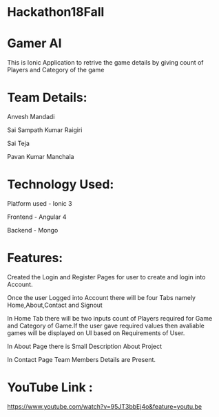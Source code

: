 # Hackathon18Fall

# Gamer AI
This is Ionic Application to retrive the game details by giving count of Players and Category of the game

# Team Details:

Anvesh Mandadi

Sai Sampath Kumar Raigiri

Sai Teja

Pavan Kumar Manchala

# Technology Used:

Platform used - Ionic 3

Frontend - Angular 4

Backend - Mongo

# Features:
Created the Login and Register Pages for user to create and login into Account.

Once the user Logged into Account there will be four Tabs namely Home,About,Contact and Signout

In Home Tab there will be two inputs count of Players required for Game and Category of Game.If the user gave required values then avaliable games will be displayed on UI based on Requirements of User.

In About Page there is Small Description About Project

In Contact Page Team Members Details are Present.

# YouTube Link :

https://www.youtube.com/watch?v=95JT3bbEj4o&feature=youtu.be








